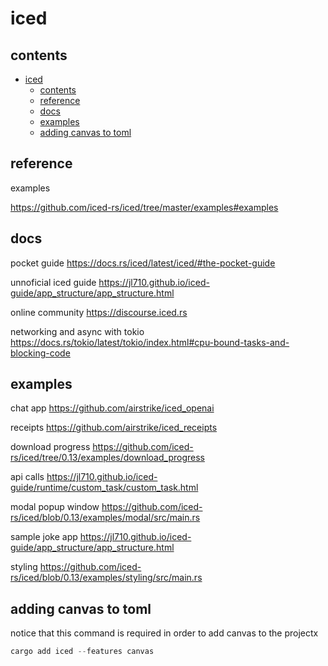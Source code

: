 # iced

## contents

- [iced](#iced)
  - [contents](#contents)
  - [reference](#reference)
  - [docs](#docs)
  - [examples](#examples)
  - [adding canvas to toml](#adding-canvas-to-toml)

## reference

examples

https://github.com/iced-rs/iced/tree/master/examples#examples

## docs

pocket guide https://docs.rs/iced/latest/iced/#the-pocket-guide

unnoficial iced guide https://jl710.github.io/iced-guide/app_structure/app_structure.html

online community https://discourse.iced.rs

networking and async with tokio https://docs.rs/tokio/latest/tokio/index.html#cpu-bound-tasks-and-blocking-code 

## examples

chat app https://github.com/airstrike/iced_openai 

receipts https://github.com/airstrike/iced_receipts 

download progress https://github.com/iced-rs/iced/tree/0.13/examples/download_progress 

api calls https://jl710.github.io/iced-guide/runtime/custom_task/custom_task.html 

modal popup window https://github.com/iced-rs/iced/blob/0.13/examples/modal/src/main.rs 

sample joke app https://jl710.github.io/iced-guide/app_structure/app_structure.html 

styling https://github.com/iced-rs/iced/blob/0.13/examples/styling/src/main.rs 

## adding canvas to toml

notice that this command is required in order to add canvas to the projectx

```rs
cargo add iced --features canvas
```


